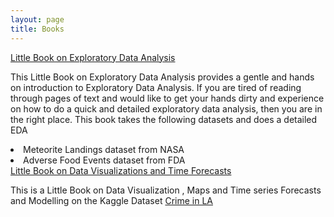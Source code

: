 ```yaml
---
layout: page
title: Books
---
```


<div class="message">
<a href="https://ambarishg.github.io/public/LittleBookEDA/">Little Book on Exploratory Data Analysis</a>
<br>

This Little Book on Exploratory Data Analysis provides a gentle and hands on introduction to Exploratory Data Analysis. If you are tired of reading through pages of text and would like to get your hands dirty and experience on how to do a quick and detailed exploratory data analysis, then you are in the right place. This book takes the following datasets and does a detailed EDA

<li>Meteorite Landings dataset from NASA</li>

<li>Adverse Food Events dataset from FDA</li>

</div>

<div class="message">
<a href="https://ambarishg.github.io/public/LittleBookDataViz/">Little Book on Data Visualizations and Time Forecasts</a>
<br>

This is a Little Book on Data Visualization , Maps and Time series Forecasts and Modelling on the Kaggle Dataset <a href="https://www.kaggle.com/cityofLA/crime-in-los-angeles">Crime in LA </a>

</div>





